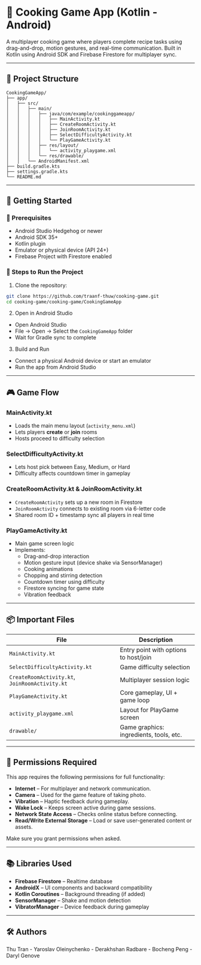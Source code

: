 
# 🍳 Cooking Game App (Kotlin - Android)

A multiplayer cooking game where players complete recipe tasks using drag-and-drop, motion gestures, and real-time communication. Built in Kotlin using Android SDK and Firebase Firestore for multiplayer sync.

---

## 📁 Project Structure

```
CookingGameApp/
├── app/
│   ├── src/
│   │   ├── main/
│   │   │   ├── java/com/example/cookinggameapp/
│   │   │   │   ├── MainActivity.kt
│   │   │   │   ├── CreateRoomActivity.kt
│   │   │   │   ├── JoinRoomActivity.kt
│   │   │   │   ├── SelectDifficultyActivity.kt
│   │   │   │   └── PlayGameActivity.kt
│   │   │   ├── res/layout/
│   │   │   │   └── activity_playgame.xml
│   │   │   └── res/drawable/
│   │   └── AndroidManifest.xml
├── build.gradle.kts
├── settings.gradle.kts
└── README.md
```

---

## 🚀 Getting Started

### 🧰 Prerequisites

- Android Studio Hedgehog or newer
- Android SDK 35+
- Kotlin plugin
- Emulator or physical device (API 24+)
- Firebase Project with Firestore enabled

### 🧪 Steps to Run the Project

1. Clone the repository:
```bash
git clone https://github.com/traanf-thuw/cooking-game.git
cd cooking-game/cooking-game/CookingGameApp
```

2.  Open in Android Studio

- Open Android Studio
- File → Open → Select the `CookingGameApp` folder
- Wait for Gradle sync to complete

3. Build and Run

- Connect a physical Android device or start an emulator
- Run the app from Android Studio

---

## 🎮 Game Flow

### MainActivity.kt
- Loads the main menu layout (`activity_menu.xml`)
- Lets players **create** or **join** rooms
- Hosts proceed to difficulty selection

### SelectDifficultyActivity.kt
- Lets host pick between Easy, Medium, or Hard
- Difficulty affects countdown timer in gameplay

### CreateRoomActivity.kt & JoinRoomActivity.kt
- `CreateRoomActivity` sets up a new room in Firestore
- `JoinRoomActivity` connects to existing room via 6-letter code
- Shared room ID + timestamp sync all players in real time

### PlayGameActivity.kt
- Main game screen logic
- Implements:
  - Drag-and-drop interaction
  - Motion gesture input (device shake via SensorManager)
  - Cooking animations
  - Chopping and stirring detection
  - Countdown timer using difficulty
  - Firestore syncing for game state
  - Vibration feedback

---

## 📦 Important Files

| File                                      | Description                                |
|-------------------------------------------|--------------------------------------------|
| `MainActivity.kt`                         | Entry point with options to host/join      |
| `SelectDifficultyActivity.kt`             | Game difficulty selection                  |
| `CreateRoomActivity.kt`, `JoinRoomActivity.kt` | Multiplayer session logic             |
| `PlayGameActivity.kt`                     | Core gameplay, UI + game loop              |
| `activity_playgame.xml`                   | Layout for PlayGame screen                 |
| `drawable/`                               | Game graphics: ingredients, tools, etc.    |

---

## 🔐 Permissions Required

This app requires the following permissions for full functionality:

- **Internet** – For multiplayer and network communication.
- **Camera** – Used for the game feature of taking photo.
- **Vibration** – Haptic feedback during gameplay.
- **Wake Lock** – Keeps screen active during game sessions.
- **Network State Access** – Checks online status before connecting.
- **Read/Write External Storage** – Load or save user-generated content or assets.

Make sure you grant permissions when asked.

---

## 📚 Libraries Used

- **Firebase Firestore** – Realtime database
- **AndroidX** – UI components and backward compatibility
- **Kotlin Coroutines** – Background threading (if added)
- **SensorManager** – Shake and motion detection
- **VibratorManager** – Device feedback during gameplay

---

## 🛠️ Authors

Thu Tran - Yaroslav Oleinychenko - Derakhshan Radbare - Bocheng Peng - Daryl Genove 

